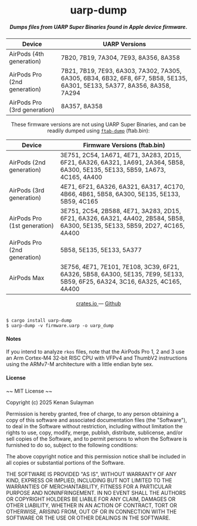 <h1 align="center">uarp-dump</h1>

<h5 align="center">Dumps files from UARP Super Binaries found in Apple device firmware.</h5>
<div align="center">

| Device | UARP Versions |
|--------|------------------------------|
| AirPods (4th generation) | 7B20, 7B19, 7A304, 7E93, 8A356, 8A358 |
| AirPods Pro (2nd generation) | 7B21, 7B19, 7E93, 6A303, 7A302, 7A305, 6A305, 6B34, 6B32, 6F8, 6F7, 5B58, 5E135, 6A301, 5E133, 5A377, 8A356, 8A358, 7A294 |
| AirPods Pro (3rd generation) | 8A357, 8A358 |

These firmware versions are not using UARP Super Binaries, and can be readily dumped using [`ftab-dump`](https://github.com/19h/uarp-dump) (ftab.bin):

| Device | Firmware Versions (ftab.bin) |
|--------|------------------------------|
| AirPods (2nd generation) | 3E751, 2C54, 1A671, 4E71, 3A283, 2D15, 6F21, 6A326, 6A321, 1A691, 2A364, 5B58, 6A300, 5E135, 5E133, 5B59, 1A673, 4C165, 4A400 |
| AirPods (3rd generation) | 4E71, 6F21, 6A326, 6A321, 6A317, 4C170, 4B66, 4B61, 5B58, 6A300, 5E135, 5E133, 5B59, 4C165 |
| AirPods Pro (1st generation) | 3E751, 2C54, 2B588, 4E71, 3A283, 2D15, 6F21, 6A326, 6A321, 4A402, 2B584, 5B58, 6A300, 5E135, 5E133, 5B59, 2D27, 4C165, 4A400 |
| AirPods Pro (2nd generation) | 5B58, 5E135, 5E133, 5A377 |
| AirPods Max | 3E756, 4E71, 7E101, 7E108, 3C39, 6F21, 6A326, 5B58, 6A300, 5E135, 7E99, 5E133, 5B59, 6F25, 6A324, 3C16, 6A325, 4C165, 4A400 |

</div>

<div align="center">
  <a href="https://crates.io/crates/uarp-dump">
    crates.io
  </a>
  —
  <a href="https://github.com/19h/uarp-dump">
    Github
  </a>
</div>

<br />

```shell script
$ cargo install uarp-dump
$ uarp-dump -v firmware.uarp -o uarp_dump
```

#### Notes

If you intend to analyze `rkos` files, note that the AirPods Pro 1, 2 and 3 use an Arm Cortex-M4 32-bit RISC CPU with VFPv4 and ThumbV2 instructions using the ARMv7-M architecture with a little endian byte sex.

#### License

~~ MIT License ~~

Copyright (c) 2025 Kenan Sulayman

Permission is hereby granted, free of charge, to any person obtaining a copy
of this software and associated documentation files (the "Software"), to deal
in the Software without restriction, including without limitation the rights
to use, copy, modify, merge, publish, distribute, sublicense, and/or sell
copies of the Software, and to permit persons to whom the Software is
furnished to do so, subject to the following conditions:

The above copyright notice and this permission notice shall be included in all
copies or substantial portions of the Software.

THE SOFTWARE IS PROVIDED "AS IS", WITHOUT WARRANTY OF ANY KIND, EXPRESS OR
IMPLIED, INCLUDING BUT NOT LIMITED TO THE WARRANTIES OF MERCHANTABILITY,
FITNESS FOR A PARTICULAR PURPOSE AND NONINFRINGEMENT. IN NO EVENT SHALL THE
AUTHORS OR COPYRIGHT HOLDERS BE LIABLE FOR ANY CLAIM, DAMAGES OR OTHER
LIABILITY, WHETHER IN AN ACTION OF CONTRACT, TORT OR OTHERWISE, ARISING FROM,
OUT OF OR IN CONNECTION WITH THE SOFTWARE OR THE USE OR OTHER DEALINGS IN THE
SOFTWARE.
